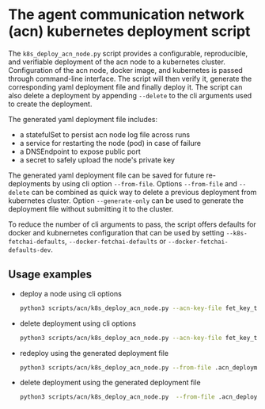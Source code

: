 # The agent communication network (acn) kubernetes deployment script

The `k8s_deploy_acn_node.py` script provides a configurable, reproducible, and verifiable deployment of the acn node to a kubernetes cluster.
Configuration of the acn node, docker image, and kubernetes is passed through command-line interface. The script will then verify it, generate the
corresponding yaml deployment file and finally deploy it. 
The script can also delete a deployment by appending `--delete` to the cli arguments used to create the deployment.

The generated yaml deployment file includes:
- a statefulSet to persist acn node log file across runs
- a service for restarting the node (pod) in case of failure
- a DNSEndpoint to expose public port
- a secret to safely upload the node's private key 

The generated yaml deployment file can be saved for future re-deployments by using cli option `--from-file`. 
Options `--from-file` and `--delete` can be combined as quick way to delete a previous deployment from kubernetes cluster.
Option `--generate-only` can be used to generate the deployment file without submitting it to the cluster.

To reduce the number of cli arguments to pass, the script offers defaults for docker and kubnernetes configuration
that can be used by setting `--k8s-fetchai-defaults`, `--docker-fetchai-defaults` or `--docker-fetchai-defaults-dev`.

## Usage examples


- deploy a node using cli options
  ```bash
  python3 scripts/acn/k8s_deploy_acn_node.py --acn-key-file fet_key_test_1.txt --acn-port 9009 --acn-port-delegate 11009 --acn-port-monitoring 8080 --k8s-fetchai-defaults --docker-fetchai-defaults-dev
  ```

- delete deployment using cli options
  ```bash
  python3 scripts/acn/k8s_deploy_acn_node.py --acn-key-file fet_key_test_1.txt --acn-port 9009 --acn-port-delegate 11009 --acn-port-monitoring 8080 --k8s-fetchai-defaults --docker-fetchai-defaults-dev --delete
  ```

- redeploy using the generated deployment file
  ```bash
  python3 scripts/acn/k8s_deploy_acn_node.py --from-file .acn_deployment.yaml
  ```

- delete deployment using the generated deployment file
  ```bash
  python3 scripts/acn/k8s_deploy_acn_node.py  --from-file .acn_deployment.yaml --delete
  ```


